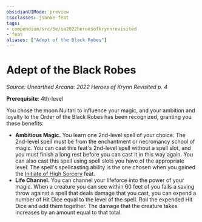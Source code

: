 ```yaml
---
obsidianUIMode: preview
cssclasses: json5e-feat
tags:
- compendium/src/5e/ua2022heroesofkrynnrevisited
- feat
aliases: ["Adept of the Black Robes"]
---
```

# Adept of the Black Robes
*Source: Unearthed Arcana: 2022 Heroes of Krynn Revisited p. 4*  

**Prerequisite**: 4th-level

You chose the moon Nuitari to influence your magic, and your ambition and loyalty to the Order of the Black Robes has been recognized, granting you these benefits:

- **Ambitious Magic.** You learn one 2nd-level spell of your choice. The 2nd-level spell must be from the enchantment or necromancy school of magic. You can cast this feat's 2nd-level spell without a spell slot, and you must finish a long rest before you can cast it in this way again. You can also cast this spell using spell slots you have of the appropriate level. The spell's spellcasting ability is the one chosen when you gained the [Initiate of High Sorcery](/Systems/5e/feats/initiate-of-high-sorcery-ua2022heroesofkrynnrevisited.md) feat.  
- **Life Channel.** You can channel your lifeforce into the power of your magic. When a creature you can see within 60 feet of you fails a saving throw against a spell that deals damage that you cast, you can expend a number of Hit Dice equal to the level of the spell. Roll the expended Hit Dice and add them together. The damage that the creature takes increases by an amount equal to that total.